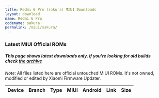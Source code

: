 ```yaml
---
title: Redmi 6 Pro (sakura) MIUI Downloads
layout: download
name: Redmi 6 Pro
codename: sakura
permalink: /miui/sakura/
---
```

### Latest MIUI Official ROMs
##### This page shows latest downloads only. If you're looking for old builds check [the archive](/archive/miui/sakura/)
*Note*: All files listed here are official untouched MIUI ROMs. It's not owned, modified or edited by Xiaomi Firmware Updater.


<div class="table-responsive-md" id="table-wrapper">
<table id="firmware" class="compact table table-striped table-hover table-sm">
    <thead class="thead-dark">
        <tr>
            <th>Device</th>
            <th>Branch</th>
            <th>Type</th>
            <th>MIUI</th>
            <th>Android</th>
            <th>Link</th>
            <th>Size</th>
        </tr>
    </thead>
    <script>loadMiuiDownloads('sakura')</script>
</table>
</div>


